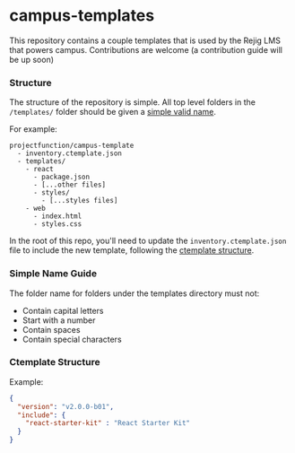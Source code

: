 # campus-templates

This repository contains a couple templates that is used by the Rejig LMS that powers campus. Contributions are welcome (a contribution guide will be up soon)


### Structure

The structure of the repository is simple. All top level folders in the `/templates/` folder should be given a [simple valid name](#simple-name-guide). 

For example:
```
projectfunction/campus-template
  - inventory.ctemplate.json
  - templates/
    - react
      - package.json
      - [...other files]
      - styles/
        - [...styles files]
    - web
      - index.html
      - styles.css
```

In the root of this repo, you'll need to update the `inventory.ctemplate.json` file to include the new template, following the [ctemplate structure](#ctemplate-structure).

### Simple Name Guide

The folder name for folders under the templates directory must not:
 - Contain capital letters
 - Start with a number
 - Contain spaces
 - Contain special characters

### Ctemplate Structure

Example:

```json
{
  "version": "v2.0.0-b01",
  "include": {
    "react-starter-kit" : "React Starter Kit"
  }
}
```
